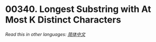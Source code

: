 # 00340. Longest Substring with At Most K Distinct Characters

  _Read this in other languages:_
    [_简体中文_](README.zh-CN.md)

